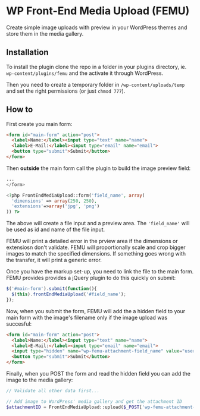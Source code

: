 # WP Front-End Media Upload (FEMU)

Create simple image uploads with preview in your WordPress themes and store them in the media gallery.

## Installation

To install the plugin clone the repo in a folder in your plugins directory, ie. `wp-content/plugins/femu` and the activate it through WordPress.

Then you need to create a temporary folder in `/wp-content/uploads/temp` and set the right permissions (or just `chmod 777`).

## How to

First create you main form:

```html
<form id="main-form" action="post">
  <label>Name:</label><input type="text" name="name">
  <label>E-Mail:</label><input type="email" name="email">
  <button type="submit">Submit</button>
</form>
```

Then **outside** the main form call the plugin to build the image preview field:

```php
...
</form>

<?php FrontEndMediaUpload::form('field_name', array(
  'dimensions' => array(250, 250),
  'extensions'=>array('jpg', 'png')
)) ?>
```

The above will create a file input and a preview area. The `'field_name'` will be used as id and name of the file input.

FEMU will print a detailed error in the prview area if the dimensions or extensiosn don't validate. FEMU will proportionally scale and crop bigger images to match the specified dimensions. If something goes wrong with the transfer, it will print a generic error. 

Once you have the markup set-up, you need to link the file to the main form. FEMU provides provides a jQuery plugin to do this quickly on submit:

```javascript
$('#main-form').submit(function(){
  $(this).frontEndMediaUpload('#field_name');
});
```

Now, when you submit the form, FEMU will add the a hidden field to your main form with the image's filename only if the image upload was succesful:

```html
<form id="main-form" action="post">
  <label>Name:</label><input type="text" name="name">
  <label>E-Mail:</label><input type="email" name="email">
  <input type="hidden" name="wp-femu-attachment-field_name" value="user_5240d16add04d-test.jpg">
  <button type="submit">Submit</button>
</form>
```

Finally, when you POST the form and read the hidden field you can add the image to the media gallery:

```php
// Validate all other data first...

// Add image to WordPress' media gallery and get the attachment ID
$attachmentID = FrontEndMediaUpload::upload($_POST['wp-femu-attachment-field_name']);
```
